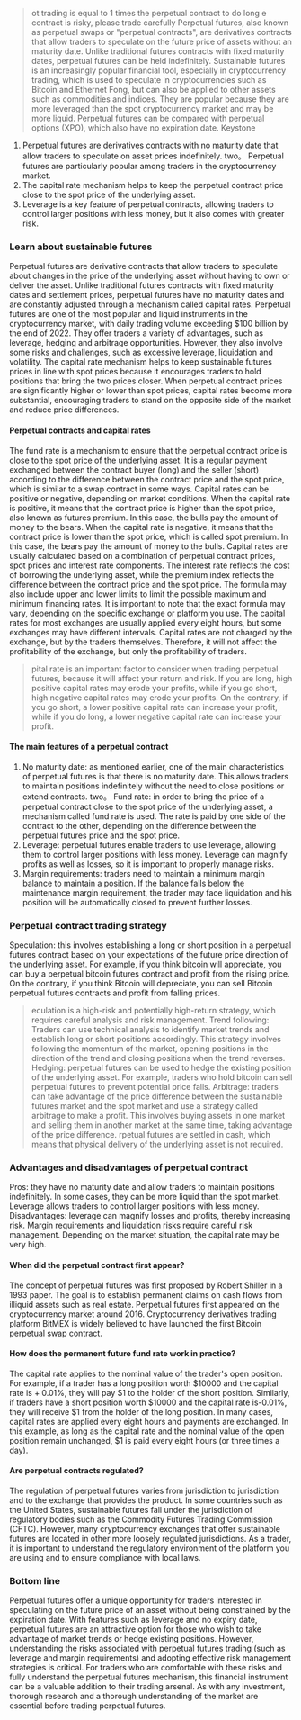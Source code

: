 > ot trading is equal to 1 times the perpetual contract to do long
> e contract is risky, please trade carefully
Perpetual futures, also known as perpetual swaps or "perpetual contracts", are derivatives contracts that allow traders to speculate on the future price of assets without an maturity date. Unlike traditional futures contracts with fixed maturity dates, perpetual futures can be held indefinitely.
Sustainable futures is an increasingly popular financial tool, especially in cryptocurrency trading, which is used to speculate in cryptocurrencies such as Bitcoin and Ethernet Fong, but can also be applied to other assets such as commodities and indices. They are popular because they are more leveraged than the spot cryptocurrency market and may be more liquid.
Perpetual futures can be compared with perpetual options (XPO), which also have no expiration date.
Keystone
1. Perpetual futures are derivatives contracts with no maturity date that allow traders to speculate on asset prices indefinitely.
two。 Perpetual futures are particularly popular among traders in the cryptocurrency market.
3. The capital rate mechanism helps to keep the perpetual contract price close to the spot price of the underlying asset.
4. Leverage is a key feature of perpetual contracts, allowing traders to control larger positions with less money, but it also comes with greater risk.
### Learn about sustainable futures
Perpetual futures are derivative contracts that allow traders to speculate about changes in the price of the underlying asset without having to own or deliver the asset. Unlike traditional futures contracts with fixed maturity dates and settlement prices, perpetual futures have no maturity dates and are constantly adjusted through a mechanism called capital rates.
Perpetual futures are one of the most popular and liquid instruments in the cryptocurrency market, with daily trading volume exceeding $100 billion by the end of 2022. They offer traders a variety of advantages, such as leverage, hedging and arbitrage opportunities. However, they also involve some risks and challenges, such as excessive leverage, liquidation and volatility.
The capital rate mechanism helps to keep sustainable futures prices in line with spot prices because it encourages traders to hold positions that bring the two prices closer. When perpetual contract prices are significantly higher or lower than spot prices, capital rates become more substantial, encouraging traders to stand on the opposite side of the market and reduce price differences.
#### Perpetual contracts and capital rates
The fund rate is a mechanism to ensure that the perpetual contract price is close to the spot price of the underlying asset. It is a regular payment exchanged between the contract buyer (long) and the seller (short) according to the difference between the contract price and the spot price, which is similar to a swap contract in some ways.
Capital rates can be positive or negative, depending on market conditions. When the capital rate is positive, it means that the contract price is higher than the spot price, also known as futures premium. In this case, the bulls pay the amount of money to the bears. When the capital rate is negative, it means that the contract price is lower than the spot price, which is called spot premium. In this case, the bears pay the amount of money to the bulls.
Capital rates are usually calculated based on a combination of perpetual contract prices, spot prices and interest rate components. The interest rate reflects the cost of borrowing the underlying asset, while the premium index reflects the difference between the contract price and the spot price.
The formula may also include upper and lower limits to limit the possible maximum and minimum financing rates. It is important to note that the exact formula may vary, depending on the specific exchange or platform you use.
The capital rates for most exchanges are usually applied every eight hours, but some exchanges may have different intervals. Capital rates are not charged by the exchange, but by the traders themselves. Therefore, it will not affect the profitability of the exchange, but only the profitability of traders.
> pital rate is an important factor to consider when trading perpetual futures, because it will affect your return and risk. If you are long, high positive capital rates may erode your profits, while if you go short, high negative capital rates may erode your profits. On the contrary, if you go short, a lower positive capital rate can increase your profit, while if you do long, a lower negative capital rate can increase your profit.
#### The main features of a perpetual contract
1. No maturity date: as mentioned earlier, one of the main characteristics of perpetual futures is that there is no maturity date. This allows traders to maintain positions indefinitely without the need to close positions or extend contracts.
two。 Fund rate: in order to bring the price of a perpetual contract close to the spot price of the underlying asset, a mechanism called fund rate is used. The rate is paid by one side of the contract to the other, depending on the difference between the perpetual futures price and the spot price.
3. Leverage: perpetual futures enable traders to use leverage, allowing them to control larger positions with less money. Leverage can magnify profits as well as losses, so it is important to properly manage risks.
4. Margin requirements: traders need to maintain a minimum margin balance to maintain a position. If the balance falls below the maintenance margin requirement, the trader may face liquidation and his position will be automatically closed to prevent further losses.
### Perpetual contract trading strategy
Speculation: this involves establishing a long or short position in a perpetual futures contract based on your expectations of the future price direction of the underlying asset. For example, if you think bitcoin will appreciate, you can buy a perpetual bitcoin futures contract and profit from the rising price. On the contrary, if you think Bitcoin will depreciate, you can sell Bitcoin perpetual futures contracts and profit from falling prices.
> eculation is a high-risk and potentially high-return strategy, which requires careful analysis and risk management.
Trend following: Traders can use technical analysis to identify market trends and establish long or short positions accordingly. This strategy involves following the momentum of the market, opening positions in the direction of the trend and closing positions when the trend reverses.
Hedging: perpetual futures can be used to hedge the existing position of the underlying asset. For example, traders who hold bitcoin can sell perpetual futures to prevent potential price falls.
Arbitrage: traders can take advantage of the price difference between the sustainable futures market and the spot market and use a strategy called arbitrage to make a profit. This involves buying assets in one market and selling them in another market at the same time, taking advantage of the price difference.
> rpetual futures are settled in cash, which means that physical delivery of the underlying asset is not required.
### Advantages and disadvantages of perpetual contract
Pros: they have no maturity date and allow traders to maintain positions indefinitely. In some cases, they can be more liquid than the spot market. Leverage allows traders to control larger positions with less money.
Disadvantages: leverage can magnify losses and profits, thereby increasing risk. Margin requirements and liquidation risks require careful risk management. Depending on the market situation, the capital rate may be very high.
#### When did the perpetual contract first appear?
The concept of perpetual futures was first proposed by Robert Shiller in a 1993 paper. The goal is to establish permanent claims on cash flows from illiquid assets such as real estate.
Perpetual futures first appeared on the cryptocurrency market around 2016. Cryptocurrency derivatives trading platform BitMEX is widely believed to have launched the first Bitcoin perpetual swap contract.
#### How does the permanent future fund rate work in practice?
The capital rate applies to the nominal value of the trader's open position. For example, if a trader has a long position worth $10000 and the capital rate is + 0.01%, they will pay $1 to the holder of the short position. Similarly, if traders have a short position worth $10000 and the capital rate is-0.01%, they will receive $1 from the holder of the long position.
In many cases, capital rates are applied every eight hours and payments are exchanged. In this example, as long as the capital rate and the nominal value of the open position remain unchanged, $1 is paid every eight hours (or three times a day).
#### Are perpetual contracts regulated?
The regulation of perpetual futures varies from jurisdiction to jurisdiction and to the exchange that provides the product. In some countries such as the United States, sustainable futures fall under the jurisdiction of regulatory bodies such as the Commodity Futures Trading Commission (CFTC).
However, many cryptocurrency exchanges that offer sustainable futures are located in other more loosely regulated jurisdictions. As a trader, it is important to understand the regulatory environment of the platform you are using and to ensure compliance with local laws.
### Bottom line
Perpetual futures offer a unique opportunity for traders interested in speculating on the future price of an asset without being constrained by the expiration date. With features such as leverage and no expiry date, perpetual futures are an attractive option for those who wish to take advantage of market trends or hedge existing positions.
However, understanding the risks associated with perpetual futures trading (such as leverage and margin requirements) and adopting effective risk management strategies is critical. For traders who are comfortable with these risks and fully understand the perpetual futures mechanism, this financial instrument can be a valuable addition to their trading arsenal.
As with any investment, thorough research and a thorough understanding of the market are essential before trading perpetual futures.